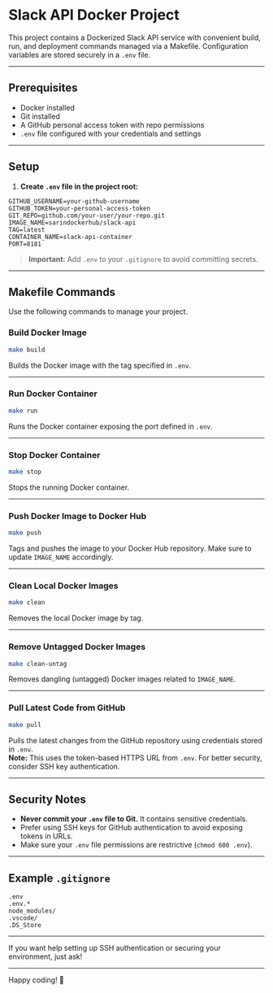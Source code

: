 
# Slack API Docker Project

This project contains a Dockerized Slack API service with convenient build, run, and deployment commands managed via a Makefile. Configuration variables are stored securely in a `.env` file.

---

## Prerequisites

- Docker installed
- Git installed
- A GitHub personal access token with repo permissions
- `.env` file configured with your credentials and settings

---

## Setup

1. **Create `.env` file in the project root:**

```env
GITHUB_USERNAME=your-github-username
GITHUB_TOKEN=your-personal-access-token
GIT_REPO=github.com/your-user/your-repo.git
IMAGE_NAME=sarindockerhub/slack-api
TAG=latest
CONTAINER_NAME=slack-api-container
PORT=8181
```

> **Important:** Add `.env` to your `.gitignore` to avoid committing secrets.

---

## Makefile Commands

Use the following commands to manage your project.

### Build Docker Image

```bash
make build
```

Builds the Docker image with the tag specified in `.env`.

---

### Run Docker Container

```bash
make run
```

Runs the Docker container exposing the port defined in `.env`.

---

### Stop Docker Container

```bash
make stop
```

Stops the running Docker container.

---

### Push Docker Image to Docker Hub

```bash
make push
```

Tags and pushes the image to your Docker Hub repository. Make sure to update `IMAGE_NAME` accordingly.

---

### Clean Local Docker Images

```bash
make clean
```

Removes the local Docker image by tag.

---

### Remove Untagged Docker Images

```bash
make clean-untag
```

Removes dangling (untagged) Docker images related to `IMAGE_NAME`.

---

### Pull Latest Code from GitHub

```bash
make pull
```

Pulls the latest changes from the GitHub repository using credentials stored in `.env`.  
**Note:** This uses the token-based HTTPS URL from `.env`. For better security, consider SSH key authentication.

---

## Security Notes

- **Never commit your `.env` file to Git.** It contains sensitive credentials.
- Prefer using SSH keys for GitHub authentication to avoid exposing tokens in URLs.
- Make sure your `.env` file permissions are restrictive (`chmod 600 .env`).

---

## Example `.gitignore`

```gitignore
.env
.env.*
node_modules/
.vscode/
.DS_Store
```

---

If you want help setting up SSH authentication or securing your environment, just ask!

---

Happy coding! 🚀
